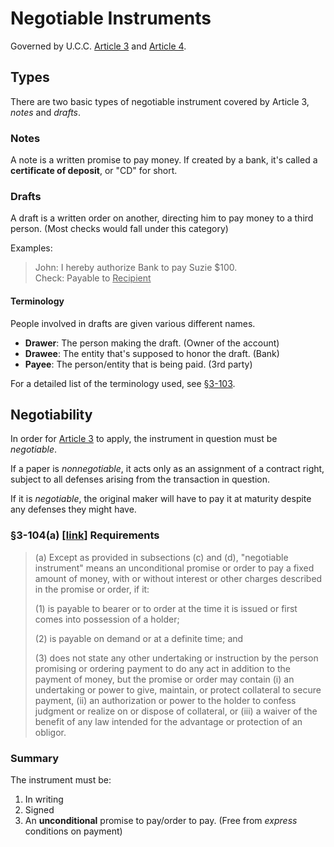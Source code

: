 # Negotiable Instruments
Governed by U.C.C. [Article 3][a-3] and [Article 4][a-4].

## Types
There are two basic types of negotiable instrument covered by Article 3, _notes_ and _drafts_.

### Notes
A note is a written promise to pay money. If created by a bank, it's called a **certificate of deposit**, or "CD" for short.

### Drafts
A draft is a written order on another, directing him to pay money to a third person. (Most checks would fall under this category)

Examples:
> John: I hereby authorize Bank to pay Suzie $100.  
> Check: Payable to <u>Recipient</u>

#### Terminology
People involved in drafts are given various different names.

* **Drawer**: The person making the draft. (Owner of the account)
* **Drawee**: The entity that's supposed to honor the draft. (Bank)
* **Payee**: The person/entity that is being paid. (3rd party)

For a detailed list of the terminology used, see [§3-103][a-3#103].

## Negotiability
In order for [Article 3][a-3] to apply, the instrument in question must be _negotiable_.  

If a paper is _nonnegotiable_, it acts only as an assignment of a contract right, subject to all defenses arising from the transaction in question.

If it is _negotiable_, the original maker will have to pay it at maturity despite any defenses they might have.

### §3-104(a) [[link][a-3#104]] Requirements
> (a) Except as provided in subsections (c) and (d), "negotiable instrument" means an unconditional promise or order to pay a fixed amount of money, with or without interest or other charges described in the promise or order, if it:  
> 
> (1) is payable to bearer or to order at the time it is issued or first comes into possession of a holder;  
> 
> (2) is payable on demand or at a definite time; and  
> 
> (3) does not state any other undertaking or instruction by the person promising or ordering payment to do any act in addition to the payment of money, but the promise or order may contain (i) an undertaking or power to give, maintain, or protect collateral to secure payment, (ii) an authorization or power to the holder to confess judgment or realize on or dispose of collateral, or (iii) a waiver of the benefit of any law intended for the advantage or protection of an obligor. 

### Summary
The instrument must be:

1. In writing
2. Signed
3. An **unconditional** promise to pay/order to pay. (Free from _express_ conditions on payment)


[a-3]: http://www.law.cornell.edu/ucc/3/
[a-3#103]: http://www.law.cornell.edu/ucc/3/article3.htm#s3-103
[a-3#104]: http://www.law.cornell.edu/ucc/3/article3.htm#s3-104
[a-4]: http://www.law.cornell.edu/ucc/4/